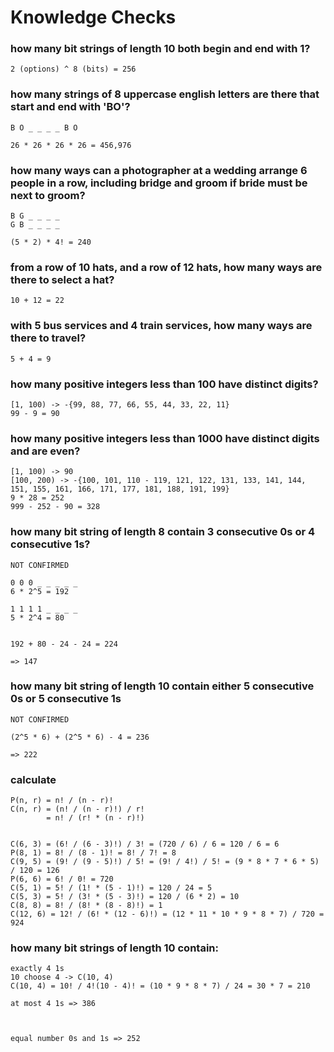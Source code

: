 # Knowledge Checks

### how many bit strings of length 10 both begin and end with 1?
```
2 (options) ^ 8 (bits) = 256
```

### how many strings of 8 uppercase english letters are there that start and end with 'BO'?
```
B O _ _ _ _ B O

26 * 26 * 26 * 26 = 456,976
````

### how many ways can a photographer at a wedding arrange 6 people in a row, including bridge and groom if bride must be next to groom?
```
B G _ _ _ _
G B _ _ _ _

(5 * 2) * 4! = 240
````

### from a row of 10 hats, and a row of 12 hats, how many ways are there to select a hat?
```
10 + 12 = 22
```

### with 5 bus services and 4 train services, how many ways are there to travel?
```
5 + 4 = 9
```

### how many positive integers less than 100 have distinct digits?
```
[1, 100) -> -{99, 88, 77, 66, 55, 44, 33, 22, 11}
99 - 9 = 90
```

### how many positive integers less than 1000 have distinct digits and are even?
```
[1, 100) -> 90
[100, 200) -> -{100, 101, 110 - 119, 121, 122, 131, 133, 141, 144, 151, 155, 161, 166, 171, 177, 181, 188, 191, 199}
9 * 28 = 252
999 - 252 - 90 = 328
```

### how many bit string of length 8 contain 3 consecutive 0s or 4 consecutive 1s?

```
NOT CONFIRMED

0 0 0 _ _ _ _ _
6 * 2^5 = 192

1 1 1 1 _ _ _ _
5 * 2^4 = 80


192 + 80 - 24 - 24 = 224

=> 147
```

### how many bit string of length 10 contain either 5 consecutive 0s or 5 consecutive 1s
```
NOT CONFIRMED

(2^5 * 6) + (2^5 * 6) - 4 = 236

=> 222
```

### calculate
```
P(n, r) = n! / (n - r)!
C(n, r) = (n! / (n - r)!) / r!
        = n! / (r! * (n - r)!)


C(6, 3) = (6! / (6 - 3)!) / 3! = (720 / 6) / 6 = 120 / 6 = 6
P(8, 1) = 8! / (8 - 1)! = 8! / 7! = 8
C(9, 5) = (9! / (9 - 5)!) / 5! = (9! / 4!) / 5! = (9 * 8 * 7 * 6 * 5) / 120 = 126
P(6, 6) = 6! / 0! = 720
C(5, 1) = 5! / (1! * (5 - 1)!) = 120 / 24 = 5
C(5, 3) = 5! / (3! * (5 - 3)!) = 120 / (6 * 2) = 10
C(8, 8) = 8! / (8! * (8 - 8)!) = 1
C(12, 6) = 12! / (6! * (12 - 6)!) = (12 * 11 * 10 * 9 * 8 * 7) / 720 = 924
```

### how many bit strings of length 10 contain:
```
exactly 4 1s
10 choose 4 -> C(10, 4)
C(10, 4) = 10! / 4!(10 - 4)! = (10 * 9 * 8 * 7) / 24 = 30 * 7 = 210

at most 4 1s => 386



equal number 0s and 1s => 252
```